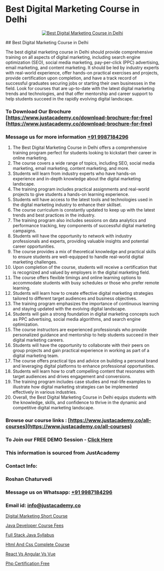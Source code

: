 # Best Digital Marketing Course in Delhi

<p align="center">
  <a href="https://justacademy.co/course-detail/digital-marketing">
    <img src="https://justacademy.co/storage2/course_image/1676636720_course_image.webp" alt="Best Digital Marketing Course in Delhi">
  </a>
</p>
## Best Digital Marketing Course in Delhi

The best digital marketing course in Delhi should provide comprehensive training on all aspects of digital marketing, including search engine optimization (SEO), social media marketing, pay-per-click (PPC) advertising, email marketing, and content marketing. It should be led by industry experts with real-world experience, offer hands-on practical exercises and projects, provide certification upon completion, and have a track record of successful graduates securing jobs or starting their own businesses in the field. Look for courses that are up-to-date with the latest digital marketing trends and technologies, and that offer mentorship and career support to help students succeed in the rapidly evolving digital landscape.
### To Download Our Brochure [https://www.justacademy.co/download-brochure-for-free](https://www.justacademy.co/download-brochure-for-free)
### Message us for more information [+91 9987184296](https://api.whatsapp.com/send?phone=919987184296)
1) The Best Digital Marketing Course in Delhi offers a comprehensive training program perfect for students looking to kickstart their career in online marketing.
2) The course covers a wide range of topics, including SEO, social media marketing, email marketing, content marketing, and more.
3) Students will learn from industry experts who have hands-on experience and in-depth knowledge about the digital marketing landscape.
4) The training program includes practical assignments and real-world projects to give students a hands-on learning experience.
5) Students will have access to the latest tools and technologies used in the digital marketing industry to enhance their skillset.
6) The course curriculum is constantly updated to keep up with the latest trends and best practices in the industry.
7) The training program also includes sessions on data analytics and performance tracking, key components of successful digital marketing campaigns.
8) Students will have the opportunity to network with industry professionals and experts, providing valuable insights and potential career opportunities.
9) The course provides a mix of theoretical knowledge and practical skills to ensure students are well-equipped to handle real-world digital marketing challenges.
10) Upon completion of the course, students will receive a certification that is recognized and valued by employers in the digital marketing field.
11) The course offers flexible timings and online learning options to accommodate students with busy schedules or those who prefer remote learning.
12) Students will learn how to create effective digital marketing strategies tailored to different target audiences and business objectives.
13) The training program emphasizes the importance of continuous learning and staying updated with the evolving digital landscape.
14) Students will gain a strong foundation in digital marketing concepts such as PPC advertising, social media algorithms, and search engine optimization.
15) The course instructors are experienced professionals who provide personalized guidance and mentorship to help students succeed in their digital marketing careers.
16) Students will have the opportunity to collaborate with their peers on group projects and gain practical experience in working as part of a digital marketing team.
17) The course offers practical tips and advice on building a personal brand and leveraging digital platforms to enhance professional opportunities.
18) Students will learn how to craft compelling content that resonates with target audiences and drives engagement and conversions.
19) The training program includes case studies and real-life examples to illustrate how digital marketing strategies can be implemented effectively in various industries.
20) Overall, the Best Digital Marketing Course in Delhi equips students with the knowledge, skills, and confidence to thrive in the dynamic and competitive digital marketing landscape.

### Browse our course links : [https://www.justacademy.co/all-courses](https://www.justacademy.co/all-courses) 
### To Join our FREE DEMO Session - [Click Here](https://www.justacademy.co/register-for-course-demo)


### This information is sourced from JustAcademy
### Contact Info:
### Roshan Chaturvedi
### Message us on Whatsapp: [+91 9987184296](https://api.whatsapp.com/send?phone=919987184296)
### Email id: [info@justacademy.co](mailto:info@justacademy.co)
                
[Digital Marketing Short Course](https://www.linkedin.com/pulse/digital-marketing-short-course-justacademy-qnqgc?trackingId=7igrGCvQCovT0y24xmeT1A%3D%3D&lipi=urn%3Ali%3Apage%3Ad_flagship3_company_admin%3BslXtfIHrQQueVkqQdxGVFw%3D%3D)

[Java Developer Course Fees](https://www.linkedin.com/pulse/java-developer-course-fees-justacademy-hyderabad-ltxic/)

[Full Stack Java Syllabus](https://medium.com/@abhidnya.1068/full-stack-java-syllabus-e1a5e81347d8)

[Html And Css Complete Course](https://medium.com/@prempja40/html-and-css-complete-course-2a8bd7d0f31d)

[React Vs Angular Vs Vue](https://justacademyin.github.io/justacademy/react-vs-angular-vs-vue)

[Php Certification Free](https://justacademyin.github.io/justacademy/php-certification-free)

